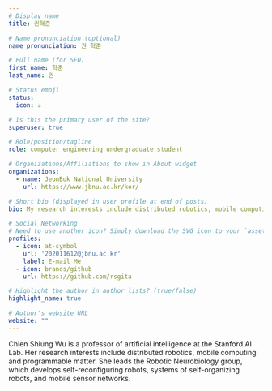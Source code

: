```yaml
---
# Display name
title: 권혁준

# Name pronunciation (optional)
name_pronunciation: 권 혁준

# Full name (for SEO)
first_name: 혁준
last_name: 권

# Status emoji
status:
  icon: ☕️

# Is this the primary user of the site?
superuser: true

# Role/position/tagline
role: computer engineering undergraduate student

# Organizations/Affiliations to show in About widget
organizations:
  - name: JeonBuk National University
    url: https://www.jbnu.ac.kr/kor/

# Short bio (displayed in user profile at end of posts)
bio: My research interests include distributed robotics, mobile computing and programmable matter.

# Social Networking
# Need to use another icon? Simply download the SVG icon to your `assets/media/icons/` folder.
profiles:
  - icon: at-symbol
    url: '202011612@jbnu.ac.kr'
    label: E-mail Me
  - icon: brands/github
    url: https://github.com/rsgita

# Highlight the author in author lists? (true/false)
highlight_name: true

# Author's website URL
website: ""
---
```


Chien Shiung Wu is a professor of artificial intelligence at the Stanford AI Lab. Her research interests include
distributed robotics, mobile computing and programmable matter. She leads the Robotic Neurobiology group, which develops
self-reconfiguring robots, systems of self-organizing robots, and mobile sensor networks.
